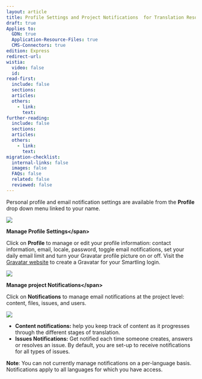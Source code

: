 ```yaml
---
layout: article
title: Profile Settings and Project Notifications  for Translation Resources
draft: true
Applies to:
  GDN: true
  Application-Resource-Files: true
  CMS-Connectors: true
edition: Express
redirect-url:
wistia:
  video: false
  id:
read-first:
  include: false
  sections:
  articles:
  others:
    - link:
      text:
further-reading:
  include: false
  sections:
  articles:
  others:
    - link:
      text:
migration-checklist:
  internal-links: false
  images: false
  FAQs: false
  related: false
  reviewed: false
---
```



Personal profile and email notification settings are available from the **Profile** drop down menu linked to your name.

![](/hc/en-us/article_attachments/200513677/profile-3.png)

**Manage Profile Settings&lt;/span&gt;**

Click on **Profile** to manage or edit your profile information: contact information, email, locale, password, toggle email notifications, set your daily email limit and turn your Gravatar profile picture on or off. Visit the [Gravatar website](https://en.gravatar.com/) to create a Gravatar for your Smartling login.

![](/hc/en-us/article_attachments/200965887/Smartling___Profile.png)

**Manage project Notifications&lt;/span&gt;**

Click on **Notifications** to manage email notifications at the project level: content, files, issues, and users.

![](/hc/en-us/article_attachments/200420366/Smartling___Profile-2.png)

* **Content notifications:** help you keep track of content as it progresses through the different stages of translation.
* **Issues Notifications:** Get notified each time someone creates, answers or resolves an issue. By default, you are set-up to receive notifications for all types of issues.


**Note**: You can not currently manage notifications on a per-language basis. Notifications apply to all languages for which you have access.